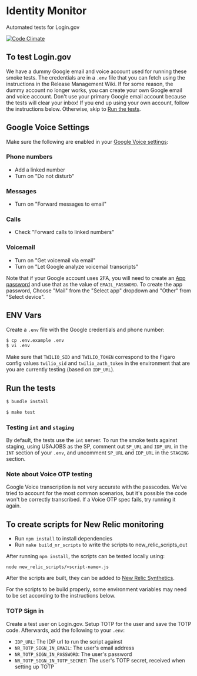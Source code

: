 Identity Monitor
================

Automated tests for Login.gov

[![Code Climate](https://codeclimate.com/github/18F/identity-monitor/badges/gpa.svg)](https://codeclimate.com/github/18F/identity-monitor)


To test Login.gov
-----------------

We have a dummy Google email and voice account used for running these smoke
tests. The credentials are in a `.env` file that you can fetch using the
instructions in the Release Management Wiki. If for some reason, the dummy
account no longer works, you can create your own Google email and voice account.
Don't use your primary Google email account because the tests will clear your
inbox! If you end up using your own account, follow the instructions below.
Otherwise, skip to [Run the tests](#run-the-tests).

Google Voice Settings
---------------------
Make sure the following are enabled in your [Google Voice settings](https://voice.google.com/settings):

### Phone numbers
- Add a linked number
- Turn on "Do not disturb"

### Messages
- Turn on "Forward messages to email"

### Calls
- Check "Forward calls to linked numbers"

### Voicemail
- Turn on "Get voicemail via email"
- Turn on "Let Google analyze voicemail transcripts"

Note that if your Google account uses 2FA, you will need to create an
[App password](https://myaccount.google.com/apppasswords) and use that as the
value of `EMAIL_PASSWORD`. To create the app password, Choose "Mail" from the
"Select app" dropdown and "Other" from "Select device".

ENV Vars
--------

Create a `.env` file with the Google credentials and phone number:

```bash
$ cp .env.example .env
$ vi .env
```

Make sure that `TWILIO_SID` and `TWILIO_TOKEN` correspond to the Figaro config
values `twilio_sid` and `twilio_auth_token` in the environment that are you
are currently testing (based on `IDP_URL`).

Run the tests
-------------

```bash
$ bundle install
```

```bash
$ make test
```

### Testing `int` and `staging`
By default, the tests use the `int` server. To run the smoke tests
against staging, using USAJOBS as the SP, comment out `SP_URL` and `IDP_URL`
in the `INT` section of your `.env`, and uncomment `SP_URL` and `IDP_URL` in
the `STAGING` section.

### Note about Voice OTP testing
Google Voice transcription is not very accurate with the passcodes. We've tried
to account for the most common scenarios, but it's possible the code won't be
correctly transcribed. If a Voice OTP spec fails, try running it again.

To create scripts for New Relic monitoring
------------------------------------------

- Run `npm install` to install dependencies
- Run `make build_nr_scripts` to write the scripts to new_relic_scripts_out

After running `npm install`, the scripts can be tested locally using:

```
node new_relic_scripts/<script-name>.js
```

After the scripts are built, they can be added to
[New Relic Synthetics](https://docs.newrelic.com/docs/synthetics/new-relic-synthetics/using-monitors/add-edit-monitors).

For the scripts to be build properly, some environment variables may need to be
set according to the instructions below.

### TOTP Sign in

Create a test user on Login.gov. Setup TOTP for the user and save the TOTP code.
Afterwards, add the following to your `.env`:

- `IDP_URL`: The IDP url to run the script against
- `NR_TOTP_SIGN_IN_EMAIL`: The user's email address
- `NR_TOTP_SIGN_IN_PASSWORD`: The user's password
- `NR_TOTP_SIGN_IN_TOTP_SECRET`: The user's TOTP secret, received when setting
   up TOTP

